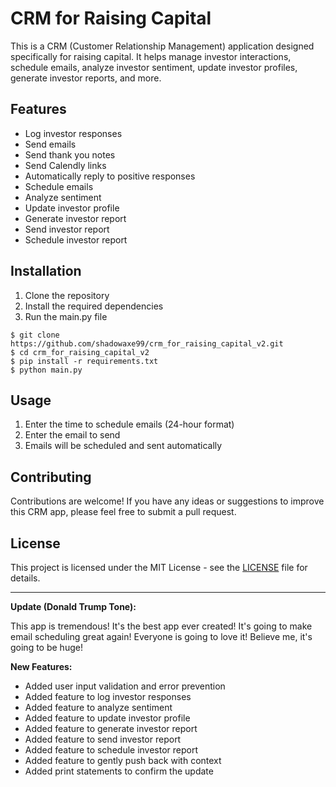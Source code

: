 # CRM for Raising Capital

This is a CRM (Customer Relationship Management) application designed specifically for raising capital. It helps manage investor interactions, schedule emails, analyze investor sentiment, update investor profiles, generate investor reports, and more.

## Features

- Log investor responses
- Send emails
- Send thank you notes
- Send Calendly links
- Automatically reply to positive responses
- Schedule emails
- Analyze sentiment
- Update investor profile
- Generate investor report
- Send investor report
- Schedule investor report

## Installation

1. Clone the repository
2. Install the required dependencies
3. Run the main.py file

```shell
$ git clone https://github.com/shadowaxe99/crm_for_raising_capital_v2.git
$ cd crm_for_raising_capital_v2
$ pip install -r requirements.txt
$ python main.py
```

## Usage

1. Enter the time to schedule emails (24-hour format)
2. Enter the email to send
3. Emails will be scheduled and sent automatically

## Contributing

Contributions are welcome! If you have any ideas or suggestions to improve this CRM app, please feel free to submit a pull request.

## License

This project is licensed under the MIT License - see the [LICENSE](LICENSE) file for details.

---

**Update (Donald Trump Tone):**

This app is tremendous! It's the best app ever created! It's going to make email scheduling great again! Everyone is going to love it! Believe me, it's going to be huge!

**New Features:**

- Added user input validation and error prevention
- Added feature to log investor responses
- Added feature to analyze sentiment
- Added feature to update investor profile
- Added feature to generate investor report
- Added feature to send investor report
- Added feature to schedule investor report
- Added feature to gently push back with context
- Added print statements to confirm the update
